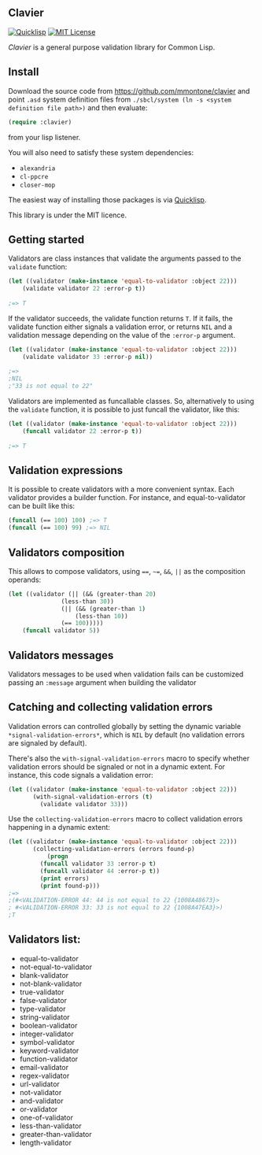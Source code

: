 Clavier
----------

[![Quicklisp](http://quickdocs.org/badge/clavier.svg)](http://quickdocs.org/clavier/)
[![MIT License](https://img.shields.io/badge/license-MIT-blue.svg)](./LICENSE)

*Clavier* is a general purpose validation library for Common Lisp.

Install
-------

Download the source code from https://github.com/mmontone/clavier and point `.asd` system definition files from `./sbcl/system (ln -s <system definition file path>)` and then evaluate:

```lisp
(require :clavier)
```
from your lisp listener. 

You will also need to satisfy these system dependencies:

- `alexandria`
- `cl-ppcre`
- `closer-mop`

The easiest way of installing those packages is via [Quicklisp](http://www.quicklisp.org/).

This library is under the MIT licence.

Getting started
---------------

Validators are class instances that validate the arguments passed to the `validate` function:

```lisp
(let ((validator (make-instance 'equal-to-validator :object 22)))
    (validate validator 22 :error-p t))
    
;=> T
```

If the validator succeeds, the validate function returns `T`. If it fails, the validate function either signals a validation error, or returns `NIL` and a validation message depending on the value of the `:error-p` argument.

```lisp
(let ((validator (make-instance 'equal-to-validator :object 22)))
    (validate validator 33 :error-p nil))
    
;=>
;NIL    
;"33 is not equal to 22"
```

Validators are implemented as funcallable classes. So, alternatively to using the `validate` function, it is possible to just funcall the validator, like this:

```lisp
(let ((validator (make-instance 'equal-to-validator :object 22)))
    (funcall validator 22 :error-p t))
    
;=> T
```

## Validation expressions

It is possible to create validators with a more convenient syntax. Each validator provides a builder function. For instance, and equal-to-validator can be built like this:

```lisp
(funcall (== 100) 100) ;=> T
(funcall (== 100) 99) ;=> NIL
```

## Validators composition

This allows to compose validators, using `==`, `~=`, `&&`, `||` as the composition operands:

```lisp
(let ((validator (|| (&& (greater-than 20)
			   (less-than 30))
		       (|| (&& (greater-than 1)
			       (less-than 10))
			   (== 100)))))
    (funcall validator 5))
```

## Validators messages

Validators messages to be used when validation fails can be customized passing an `:message` argument when building the validator

## Catching and collecting validation errors

Validation errors can controlled globally by setting the dynamic variable `*signal-validation-errors*`, which is `NIL` by default (no validation errors are signaled by default).

There's also the `with-signal-validation-errors` macro to specify whether validation errors should be signaled or not in a dynamic extent. For instance, this code signals a validation error:

```lisp
(let ((validator (make-instance 'equal-to-validator :object 22)))
	   (with-signal-validation-errors (t)
	     (validate validator 33)))
```

Use the `collecting-validation-errors` macro to collect validation errors happening in a dynamic extent:

```lisp
(let ((validator (make-instance 'equal-to-validator :object 22)))
	   (collecting-validation-errors (errors found-p)
	       (progn
		 (funcall validator 33 :error-p t)
		 (funcall validator 44 :error-p t))
	     (print errors)
	     (print found-p)))
;=>
;(#<VALIDATION-ERROR 44: 44 is not equal to 22 {1008A48673}>
; #<VALIDATION-ERROR 33: 33 is not equal to 22 {1008A47EA3}>) 
;T 
```

## Validators list:
* equal-to-validator
* not-equal-to-validator
* blank-validator
* not-blank-validator
* true-validator
* false-validator
* type-validator
* string-validator
* boolean-validator
* integer-validator
* symbol-validator
* keyword-validator
* function-validator
* email-validator
* regex-validator
* url-validator
* not-validator
* and-validator
* or-validator
* one-of-validator
* less-than-validator
* greater-than-validator
* length-validator
